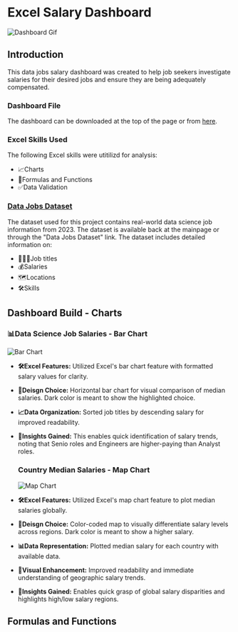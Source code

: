 # Excel Salary Dashboard

![Dashboard Gif](https://github.com/user-attachments/assets/25700a12-df9c-4866-9fde-cc04da696da4)

## Introduction

This data jobs salary dashboard was created to help job seekers investigate salaries for their desired jobs and ensure they are being adequately compensated.

### Dashboard File
The dashboard can be downloaded at the top of the page or from [here](Salary_Calculator_Dashboard.xlsx).

### Excel Skills Used
The following Excel skills were utitilizd for analysis:
- 📈Charts
- 🟰Formulas and Functions
- ✅Data Validation

### [Data Jobs Dataset](https://github.com/KhalilMalikUp/Excel_Projects-Data_Analytics/blob/main/Dataset.xlsx)
The dataset used for this project contains real-world data science job information from 2023. The dataset is available back at the mainpage or through the "Data Jobs Dataset" link.
The dataset includes detailed information on:

- 👨🏿‍💼Job titles
- 💰Salaries
- 🗺️Locations
- 🛠️Skills

## Dashboard Build - Charts
### 📊Data Science Job Salaries - Bar Chart

![Bar Chart](https://github.com/user-attachments/assets/d34543d1-bece-4ab4-9a54-bddb7afa0f0f)

- **🛠️Excel Features:** Utilized Excel's bar chart feature with formatted salary values for clarity.
- **🎨Deisgn Choice:** Horizontal bar chart for visual comparison of median salaries. Dark color is meant to show the highlighted choice.
- **📈Data Organization:** Sorted job titles by descending salary for improved readability.
- **🧠Insights Gained:** This enables quick identification of salary trends, noting that Senio roles and Engineers are higher-paying than Analyst roles.

  ### Country Median Salaries - Map Chart

  ![Map Chart](https://github.com/user-attachments/assets/a84ad915-9609-453b-842d-0aa741b1e6a0)

- **🛠️Excel Features:** Utilized Excel's map chart feature to plot median salaries globally.
- **🎨Deisgn Choice:** Color-coded map to visually differentiate salary levels across regions. Dark color is meant to show a higher salary.
- **📊Data Representation:** Plotted median salary for each country with available data.
- **👀Visual Enhancement:** Improved readability and immediate understanding of geographic salary trends.
- **🧠Insights Gained:** Enables quick grasp of global salary disparities and highlights high/low salary regions.

## Formulas and Functions
